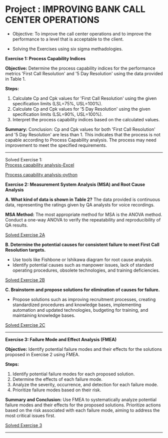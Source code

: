 # Project : IMPROVING BANK CALL CENTER OPERATIONS

* Objective: To improve the call center operations and to improve the performance to a level that is acceptable to the client.

* Solving the Exercises using six sigma methadologies.


**Exercise 1: Process Capability Indices**

**Objective:**
Determine the process capability indices for the performance metrics 'First Call Resolution' and '5 Day Resolution' using the data provided in Table 1.

**Steps:**
1. Calculate Cp and Cpk values for 'First Call Resolution' using the given specification limits (LSL=75%, USL=100%).
2. Calculate Cp and Cpk values for '5 Day Resolution' using the given specification limits (LSL=90%, USL=100%).
3. Interpret the process capability indices based on the calculated values.

**Summary:**
Conclusion: Cp and Cpk values for both 'First Call Resolution' and '5 Day Resolution' are less than 1. This indicates that the process is not capable according to Process Capability analysis. The process may need improvement to meet the specified requirements.

---
Solved Exercise 1: <br>
[Process capability analysis-Excel](https://github.com/raviteja-padala1989/Six_Sigma/blob/main/Bank_Call_Center_Project/Exercise%201%20-%20Improving%20bank%20call%20center%20operations.pdf)

[Process capability analysis-python](https://github.com/raviteja-padala1989/Six_Sigma/blob/main/Bank_Call_Center_Project/Process_capability_analysis_using_python.ipynb)

**Exercise 2: Measurement System Analysis (MSA) and Root Cause Analysis**

**A. What kind of data is shown in Table 2?**
The data provided is continuous data, representing the ratings given by QA analysts for voice recordings.

**MSA Method:**
The most appropriate method for MSA is the ANOVA method. Conduct a one-way ANOVA to verify the repeatability and reproducibility of QA results.

[Solved Exercise 2A](https://github.com/raviteja-padala1989/Six_Sigma/blob/main/Bank_Call_Center_Project/Exercise%202A%20-%20Improving%20bank%20call%20center%20operations.pdf)

**B. Determine the potential causes for consistent failure to meet First Call Resolution targets.**
- Use tools like Fishbone or Ishikawa diagram for root cause analysis.
- Identify potential causes such as manpower issues, lack of standard operating procedures, obsolete technologies, and training deficiencies.

[Solved Exercise 2B](https://github.com/raviteja-padala1989/Six_Sigma/blob/main/Bank_Call_Center_Project/Exercise%202A%20-%20Improving%20bank%20call%20center%20operations.pdf)

**C. Brainstorm and propose solutions for elimination of causes for failure.**
- Propose solutions such as improving recruitment processes, creating standardized procedures and knowledge bases, implementing automation and updated technologies, budgeting for training, and maintaining knowledge bases.

[Solved Exercise 2C](https://github.com/raviteja-padala1989/Six_Sigma/blob/main/Bank_Call_Center_Project/Exercise%202A%20-%20Improving%20bank%20call%20center%20operations.pdf)

---

**Exercise 3: Failure Mode and Effect Analysis (FMEA)**

**Objective:**
Identify potential failure modes and their effects for the solutions proposed in Exercise 2 using FMEA.

**Steps:**
1. Identify potential failure modes for each proposed solution.
2. Determine the effects of each failure mode.
3. Analyze the severity, occurrence, and detection for each failure mode.
4. Prioritize failure modes based on their risk.

**Summary and Conclusion:**
Use FMEA to systematically analyze potential failure modes and their effects for the proposed solutions. Prioritize actions based on the risk associated with each failure mode, aiming to address the most critical issues first.

[Solved Exercise 3](https://github.com/raviteja-padala1989/Six_Sigma/blob/main/Bank_Call_Center_Project/Exercise%202A%20-%20Improving%20bank%20call%20center%20operations.pdf)

---




